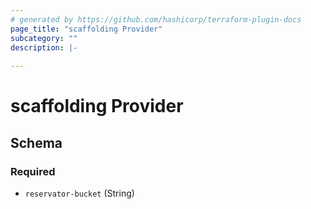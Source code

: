 ```yaml
---
# generated by https://github.com/hashicorp/terraform-plugin-docs
page_title: "scaffolding Provider"
subcategory: ""
description: |-
  
---
```


# scaffolding Provider





<!-- schema generated by tfplugindocs -->
## Schema

### Required

- `reservator-bucket` (String)
